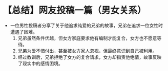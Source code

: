 # 【总结】网友投稿一篇（男女关系）

-   一位男性投稿者分享了关于他追求纯爱的兄弟的故事，兄弟在追求一位女性时遭遇了困难。
    1.  兄弟虽然条件优越，但女方家庭要求他有编制才能复合，女方也不愿意等待。
    2.  兄弟为爱不惜付出，甚至被女方家人忽视，但最终意识到自己被利用。
    3.  经过教训后，兄弟拒绝了女方的复合请求，女方却指责他绝情，故事反映了现实中的感情困境。